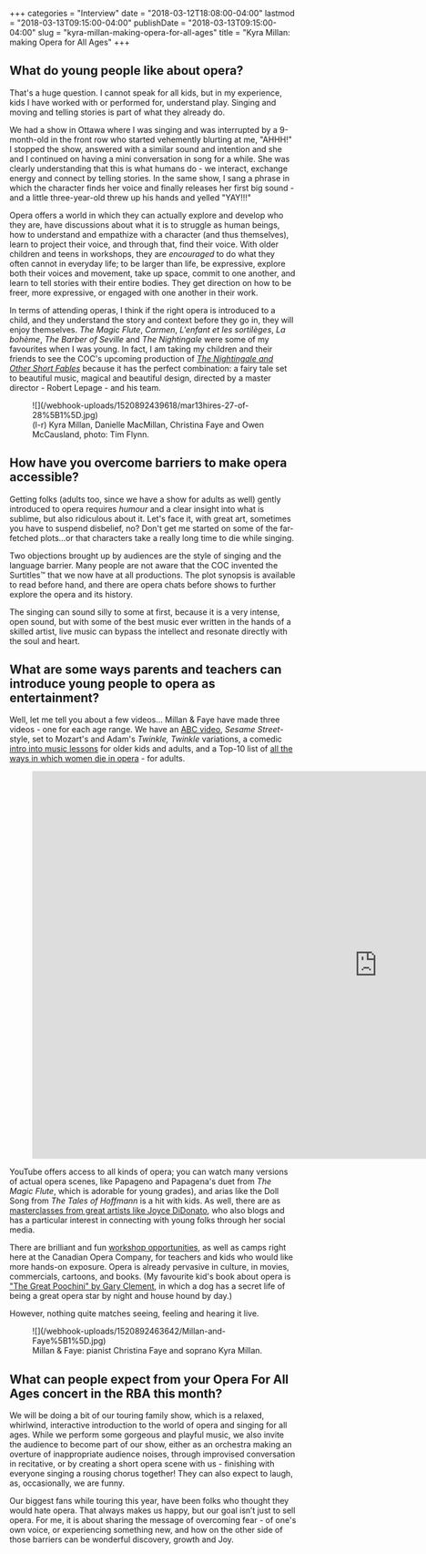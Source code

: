 +++
categories = "Interview"
date = "2018-03-12T18:08:00-04:00"
lastmod = "2018-03-13T09:15:00-04:00"
publishDate = "2018-03-13T09:15:00-04:00"
slug = "kyra-millan-making-opera-for-all-ages"
title = "Kyra Millan: making Opera for All Ages"
+++

## What do young people like about opera?

That's a huge question.  I cannot speak for all kids, but in my experience, kids I have worked with or performed for, understand play.  Singing and moving and telling stories is part of what they already do.

We had a show in Ottawa where I was singing and was interrupted by a 9-month-old in the front row who started vehemently blurting at me, "AHHH!" I stopped the show, answered with a similar sound and intention and she and I continued on having a mini conversation in song for a while.  She was clearly understanding that this is what humans do - we interact, exchange energy  and connect by telling stories. In the same show, I sang a phrase in which the character finds her voice and finally releases her first big sound - and a little three-year-old threw up his hands and yelled "YAY!!!"

Opera offers a world in which they can actually explore and develop who they are, have discussions about what it is to struggle as human beings, how to understand and empathize with a character (and thus themselves), learn to project their voice, and through that, find their voice. With older children and teens in workshops, they  are *encouraged* to do what they often cannot in everyday life; to be larger than life, be expressive, explore both their voices and movement, take up space, commit to one another, and learn to tell stories with their entire bodies. They get direction on how to be freer, more expressive, or engaged with one another in their work. 

In terms of attending operas, I think if the right opera is introduced to a child, and they understand the story and context before they go in, they will enjoy themselves. *The Magic Flute*, *Carmen*, *L'enfant et les sortilèges*, *La bohème*, *The Barber of Seville* and *The Nightingale* were some of my favourites when I was young.  In fact, I am taking my children and their friends to see the COC's upcoming production of [*The Nightingale and Other Short Fables*](https://www.coc.ca/productions/13109) because it has the perfect combination: a fairy tale set to beautiful music, magical and beautiful design, directed by a master director - Robert Lepage - and his team.

<figure data-type="image">
![](/webhook-uploads/1520892439618/mar13hires-27-of-28%5B1%5D.jpg)
<figcaption>(l-r) Kyra Millan, Danielle MacMillan, Christina Faye and Owen McCausland, photo: Tim Flynn.</figcaption>
</figure>

## How have you overcome barriers to make opera accessible?

Getting folks (adults too, since we have a show for adults as well) gently introduced to opera requires *humour* and a clear insight into what is sublime, but also ridiculous about it. Let's face it, with great art, sometimes you have to suspend disbelief, no? Don't get me started on some of the far-fetched plots...or that characters take a really long time to die while singing.
 
Two objections brought up by audiences are the style of singing and the language barrier.  Many people are not aware that the COC invented the Surtitles™ that we now have at all productions. The plot synopsis is available to read before hand, and there are opera chats before shows to further explore the opera and its history.

The singing can sound silly to some at first, because it is a very intense, open sound, but with some of the best music ever written in the hands of a skilled artist, live music can bypass the intellect and resonate directly with the soul and heart.

## What are some ways parents and teachers can introduce young people to opera as entertainment?

Well, let me tell you about a few videos... Millan & Faye have made three videos - one for each age range. We have an [ABC video](https://youtu.be/GU3wEM6rL_k), *Sesame Street*-style, set to Mozart's and Adam's *Twinkle, Twinkle* variations, a comedic [intro into music lessons](https://youtu.be/1tN_fFKcxaw) for older kids and adults, and a Top-10 list of [all the ways in which women die in opera](https://youtu.be/Tc4wNVoZsaU) - for adults.

<figure data-type="video">
<iframe width="1212" height="681" src="https://www.youtube.com/embed/Tc4wNVoZsaU" frameborder="0" allow="autoplay; encrypted-media" allowfullscreen></iframe>
</figure>

YouTube offers access to all kinds of opera; you can watch many versions of actual opera scenes, like Papageno and Papagena's duet from *The Magic Flute*, which is adorable for young grades), and arias like the Doll Song from *The Tales of Hoffmann* is a hit with kids. As well, there are as [masterclasses from great artists like Joyce DiDonato](https://www.youtube.com/results?search_query=joyce+didonato+masterclass), who also blogs and has a particular interest in connecting with young folks through her social media.  

There are brilliant and fun [workshop opportunities](https://learn.coc.ca/eventsprograms), as well as camps right here at the Canadian Opera Company, for teachers and kids who would like more hands-on exposure.  Opera is already pervasive in culture, in movies, commercials, cartoons, and books. (My favourite kid's book about opera is ["The Great Poochini" by Gary Clement](https://www.amazon.ca/Great-Poochini-Gary-Clement/dp/0888999909), in which a dog has a secret life of being a great opera star by night and house hound by day.) 

However, nothing quite matches seeing, feeling and hearing it live.

<figure data-type="image">
![](/webhook-uploads/1520892463642/Millan-and-Faye%5B1%5D.jpg)<figcaption>Millan & Faye: pianist Christina Faye and soprano Kyra Millan.</figcaption>
</figure>

## What can people expect from your Opera For All Ages concert in the RBA this month?

We will be doing a bit of our touring family show, which is a relaxed, whirlwind, interactive introduction to  the world of opera and singing for all ages. While we perform some gorgeous and playful music, we also invite the audience to become part of our show, either as  an orchestra making an overture of inappropriate audience noises, through improvised conversation in recitative,  or by creating a short opera scene with us - finishing with everyone singing a rousing chorus together! They can also expect to laugh, as, occasionally, we are funny.

Our biggest fans while touring this year, have been folks who thought they would hate opera. That always makes us happy, but our goal isn’t just to sell opera. For me, it is about sharing the message of  overcoming fear - of one's own voice, or experiencing something new, and how on the other side of those barriers can be wonderful discovery, growth and Joy.
